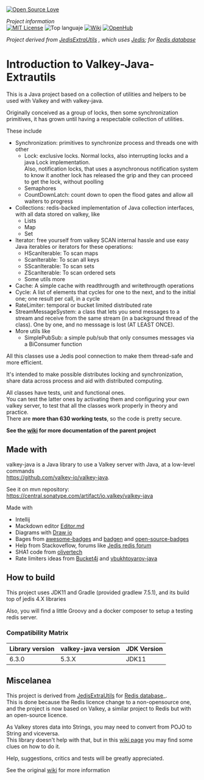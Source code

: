 
[![Open Source Love](https://badges.frapsoft.com/os/v3/open-source.svg?v=103)](https://github.com/ellerbrock/open-source-badges/)

_Project information_        
[![MIT License](https://img.shields.io/badge/License-MIT-blue)](https://opensource.org/licenses/MIT)
![Top languaje](https://img.shields.io/github/languages/top/oscar-besga-panel/JedisExtraUtils)
[![Wiki](https://badgen.net/badge/icon/wiki?icon=wiki&label)](https://github.com/oscar-besga-panel/JedisExtraUtils/wiki)
[![OpenHub](https://badgen.net/badge/%20/openhub/purple?icon=awesome)](https://openhub.net/p/JedisExtraUtils)

_Project derived from [JedisExtraUtils](https://github.com/oscar-besga-panel/JedisExtraUtils) , which uses [Jedis](https://github.com/redis/jedis); for [Redis database](httpd://redis.io)_  

# Introduction to Valkey-Java-Extrautils


This is a Java project based on a collection of utilities and helpers to be used with Valkey and with valkey-java.

Originally conceived as a group of locks, then some synchronization primitives, it has grown until having a respectable collection of utilities.

These include

* Synchronization: primitives to synchronize process and threads one with other
  * Lock: exclusive locks. Normal locks, also interrupting locks and a java Lock implementation.   
    Also, notification locks, that uses a asynchronous notification system to know it another lock has released
    the grip and they can proceed to get the lock, without poolling
  * Semaphores
  * CountDownLatch: count down to open the flood gates and allow all waiters to progress
* Collections: redis-backed implementation of Java collection interfaces, with all data stored on valkey, like
  * Lists
  * Map
  * Set
* Iterator: free yourself from valkey SCAN internal hassle and use easy Java iterables or iterators for these operations:
  * HScanIterable: To scan maps
  * ScanIterable: To scan all keys
  * SScanIterable: To scan sets
  * ZScanIterable: To scan ordered sets
  * Some utils more
* Cache: A simple cache with readthrougth and writethrougth operations
* Cycle: A list of elements that cycles for one to the next, and to the initial one; one result per call, in a cycle
* RateLimiter: temporal or bucket limited distributed rate
* StreamMessageSystem: a class that lets you send messages to a stream and receive from the same stream 
  (in a background thread of the class). One by one, and no messsage is lost (AT LEAST ONCE).
* More utils like
  * SimplePubSub: a simple pub/sub that only consumes messages via a BiConsumer function


All this classes use a Jedis pool connection to make them thread-safe and more efficient.

It's intended to make possible distributes locking and synchronization, share data across process and aid with distributed computing.

All classes have tests, unit and functional ones.   
You can test the latter ones by activating them and configuring your own valkey server, to test that all the classes work properly in theory and practice.  
There are **more than 630 working tests**, so the code is pretty secure.


**See the [wiki](https://github.com/oscar-besga-panel/JedisExtraUtils/wiki) for more documentation of the parent project**


## Made with

valkey-java is a Java library to use a Valkey server with Java, at a low-level commands  
https://github.com/valkey-io/valkey-java.  
  
See it on mvn repository:  
https://central.sonatype.com/artifact/io.valkey/valkey-java  


Made with
- Intellij
- Mackdown editor [Editor.md](https://pandao.github.io/editor.md/en.html) 
- Diagrams with [Draw io](https://app.diagrams.net/)
- Bages from [awesome-badges](https://github.com/badges/awesome-badges) and [badgen](https://badgen.net/) and [open-source-badges](https://github.com/ellerbrock/open-source-badges/) 
- Help from Stackoveflow, forums like [Jedis redis forum](https://groups.google.com/g/jedis_redis)
- SHA1 code from [olivertech](http://oliviertech.com/es/java/generate-SHA1-hash-from-a-String/)
- Rate limiters ideas from [Bucket4j](https://bucket4j.com/) and [vbukhtoyarov-java](https://vbukhtoyarov-java.blogspot.com/2021/11/non-formal-overview-of-token-bucket.html)


## How to build
This project uses JDK11 and Gradle (provided gradlew 7.5.1), and its build top of jedis 4.X libraries

Also, you will find a little Groovy and a docker composer to setup a testing redis server.

### Compatibility Matrix

| Library version | valkey-java version | JDK Version |
|-----------------|---------------------|-------------|
| 6.3.0           | 5.3.X               | JDK11       |


## Miscelanea

This project is derived from [JedisExtraUtils](https://github.com/oscar-besga-panel/JedisExtraUtils) for [Redis database](httpd://redis.io)_.  
This is done because the Redis licence change to a non-opensource one, and the project is now based on Valkey, a similar project to Redis but with an open-source licence.



As Valkey stores data into Strings, you may need to convert from POJO to String and viceversa.   
This library doesn't help with that, but in this [wiki page](https://github.com/oscar-besga-panel/JedisExtraUtils/wiki/POJO-Mapping) you may find some clues on how to do it.

Help, suggestions, critics and tests will be greatly appreciated.

See the original [wiki](https://github.com/oscar-besga-panel/JedisExtraUtils/wiki) for more information



